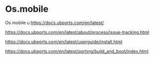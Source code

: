 # Os.mobile
Os mobile u
https://docs.ubports.com/en/latest/


https://docs.ubports.com/en/latest/about/process/issue-tracking.html


https://docs.ubports.com/en/latest/userguide/install.html


https://docs.ubports.com/en/latest/porting/build_and_boot/index.html






